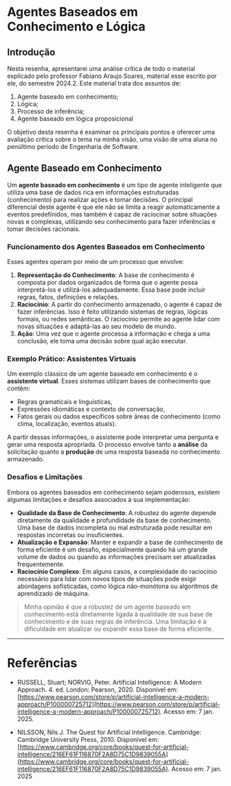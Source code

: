 # Agentes Baseados em Conhecimento e Lógica

## Introdução

Nesta resenha, apresentarei uma análise crítica de todo o material explicado pelo professor Fabiano Araujo Soares, material esse escrito por ele, do semestre 2024.2. Este material trata dos assuntos de:

1. Agente baseado em conhecimento;
2. Lógica;
3. Processo de inferência;
4. Agente baseado em lógica proposicional 

O objetivo desta resenha é examinar os principais pontos e oferecer uma avaliação crítica sobre o tema na minha visão, uma visão de uma aluna no penúltimo período de Engenharia de Software.

## Agente Baseado em Conhecimento
Um **agente baseado em conhecimento** é um tipo de agente inteligente que utiliza uma base de dados rica em informações estruturadas (conhecimento) para realizar ações e tomar decisões. O principal diferencial deste agente é que ele não se limita a reagir automaticamente a eventos predefinidos, mas também é capaz de raciocinar sobre situações novas e complexas, utilizando seu conhecimento para fazer inferências e tomar decisões racionais.

### Funcionamento dos Agentes Baseados em Conhecimento

Esses agentes operam por meio de um processo que envolve:
1. **Representação do Conhecimento**: A base de conhecimento é composta por dados organizados de forma que o agente possa interpretá-los e utilizá-los adequadamente. Essa base pode incluir regras, fatos, definições e relações.
2. **Raciocínio**: A partir do conhecimento armazenado, o agente é capaz de fazer inferências. Isso é feito utilizando sistemas de regras, lógicas formais, ou redes semânticas. O raciocínio permite ao agente lidar com novas situações e adaptá-las ao seu modelo de mundo.
3. **Ação**: Uma vez que o agente processa a informação e chega a uma conclusão, ele toma uma decisão sobre qual ação executar.

### Exemplo Prático: Assistentes Virtuais

Um exemplo clássico de um agente baseado em conhecimento é o **assistente virtual**. Esses sistemas utilizam bases de conhecimento que contêm:
- Regras gramaticais e linguísticas,
- Expressões idiomáticas e contexto de conversação,
- Fatos gerais ou dados específicos sobre áreas de conhecimento (como clima, localização, eventos atuais).

A partir dessas informações, o assistente pode interpretar uma pergunta e gerar uma resposta apropriada. O processo envolve tanto a **análise** da solicitação quanto a **produção** de uma resposta baseada no conhecimento armazenado.

### Desafios e Limitações

Embora os agentes baseados em conhecimento sejam poderosos, existem algumas limitações e desafios associados à sua implementação:
- **Qualidade da Base de Conhecimento**: A robustez do agente depende diretamente da qualidade e profundidade da base de conhecimento. Uma base de dados incompleta ou mal estruturada pode resultar em respostas incorretas ou insuficientes.
- **Atualização e Expansão**: Manter e expandir a base de conhecimento de forma eficiente é um desafio, especialmente quando há um grande volume de dados ou quando as informações precisam ser atualizadas frequentemente.
- **Raciocínio Complexo**: Em alguns casos, a complexidade do raciocínio necessário para lidar com novos tipos de situações pode exigir abordagens sofisticadas, como lógica não-monótona ou algoritmos de aprendizado de máquina.

> Minha opinião é que a robustez de um agente baseado em conhecimento está diretamente ligada à qualidade de sua base de conhecimento e de suas regras de inferência. Uma limitação é a dificuldade em atualizar ou expandir essa base de forma eficiente.

---
## 


# Referências

- RUSSELL, Stuart; NORVIG, Peter. Artificial Intelligence: A Modern Approach. 4. ed. London: Pearson, 2020. Disponível em: [https://www.pearson.com/store/p/artificial-intelligence-a-modern-approach/P100000725712](https://www.pearson.com/store/p/artificial-intelligence-a-modern-approach/P100000725712). Acesso em: 7 jan. 2025.

- NILSSON, Nils J. The Quest for Artificial Intelligence. Cambridge: Cambridge University Press, 2010. Disponível em: [https://www.cambridge.org/core/books/quest-for-artificial-intelligence/216EF61F116870F2A8D75C1D9839055A](https://www.cambridge.org/core/books/quest-for-artificial-intelligence/216EF61F116870F2A8D75C1D9839055A). Acesso em: 7 jan. 2025
